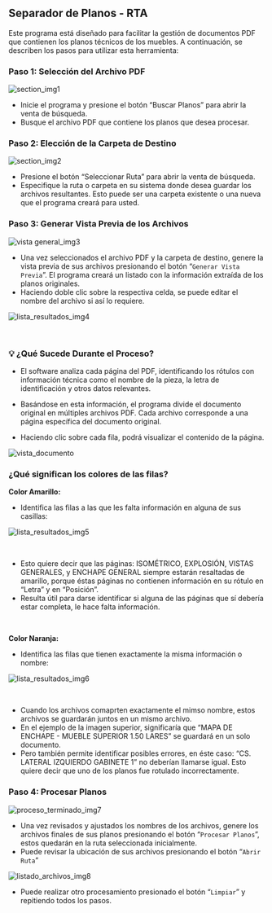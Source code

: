 ## Separador de Planos - RTA

Este programa está diseñado para facilitar la gestión de documentos PDF que contienen los planos técnicos de los muebles. A continuación, se describen los pasos para utilizar esta herramienta:

### Paso 1: Selección del Archivo PDF

![section_img1](https://github.com/himatts/separador_planos_rta/assets/165041621/41f1441f-febe-4bd1-933c-00adf72be3e9)

- Inicie el programa y presione el botón “Buscar Planos” para abrir la venta de búsqueda.
- Busque el archivo PDF que contiene los planos que desea procesar.


### Paso 2: Elección de la Carpeta de Destino

![section_img2](https://github.com/himatts/separador_planos_rta/assets/165041621/fadeabd4-de02-4a32-ab7a-42e6d25b6f31)

- Presione el botón “Seleccionar Ruta” para abrir la venta de búsqueda.
- Especifique la ruta o carpeta en su sistema donde desea guardar los archivos resultantes. Esto puede ser una carpeta existente o una nueva que el programa creará para usted.

### Paso 3: Generar Vista Previa de los Archivos

![vista general_img3](https://github.com/himatts/separador_planos_rta/assets/165041621/f521d5dd-cdbe-4f91-bc1d-364f7bb659a4)

- Una vez seleccionados el archivo PDF y la carpeta de destino, genere la vista previa de sus archivos presionando el botón “`Generar Vista Previa`”. El programa creará un listado con la información extraída de los planos originales.
- Haciendo doble clic sobre la respectiva celda, se puede editar el nombre del archivo si así lo requiere.

![lista_resultados_img4](https://github.com/himatts/separador_planos_rta/assets/165041621/860e50fd-5c85-4bb2-97d1-25c3038e8c9b)

<br>

### 💡 ¿Qué Sucede Durante el Proceso?

- El software analiza cada página del PDF, identificando los rótulos con información técnica como el nombre de la pieza, la letra de identificación y otros datos relevantes.
- Basándose en esta información, el programa divide el documento original en múltiples archivos PDF. Cada archivo corresponde a una página específica del documento original.


- Haciendo clic sobre cada fila, podrá visualizar el contenido de la página.

![vista_documento](https://github.com/himatts/separador_planos_rta/assets/165041621/2752063b-7d8a-4275-b6e6-ac0be70a403e)


### ¿Qué significan los colores de las filas?

**Color Amarillo:**

- Identifica las filas a las que les falta información en alguna de sus casillas:
  
![lista_resultados_img5](https://github.com/himatts/separador_planos_rta/assets/165041621/5835fa8f-9110-4dd1-8481-25deba6b6689)

<br>

- Esto quiere decir que las páginas: ISOMÉTRICO, EXPLOSIÓN, VISTAS GENERALES, y ENCHAPE GENERAL siempre estarán resaltadas de amarillo, porque éstas páginas no contienen información en su rótulo en “Letra” y en “Posición”.
- Resulta útil para darse identificar si alguna de las páginas que sí debería estar completa, le hace falta información.

<br>

**Color Naranja:**

- Identifica las filas que tienen exactamente la misma información o nombre:

![lista_resultados_img6](https://github.com/himatts/separador_planos_rta/assets/165041621/d2ce6b99-bcbc-4d06-91a9-8696caa1abeb)

<br>

- Cuando los archivos comaprten exactamente el mimso nombre, estos archivos se guardarán juntos en un mismo archivo.
- En el ejemplo de la imagen superior, significaría que “MAPA DE ENCHAPE - MUEBLE SUPERIOR 1.50 LARES” se guardará en un solo documento.
- Pero también permite identificar posibles errores, en éste caso: “CS. LATERAL IZQUIERDO GABINETE 1” no deberían llamarse igual. Esto quiere decir que uno de los planos fue rotulado incorrectamente.

### Paso 4: Procesar Planos

![proceso_terminado_img7](https://github.com/himatts/separador_planos_rta/assets/165041621/731281ab-12a9-47f7-9415-c420df52b232)

- Una vez revisados y ajustados los nombres de los archivos, genere los archivos finales de sus planos presionando el botón “`Procesar Planos`”, estos quedarán en la ruta seleccionada inicialmente.
- Puede revisar la ubicación de sus archivos presionando el botón “`Abrir Ruta`”

![listado_archivos_img8](https://github.com/himatts/separador_planos_rta/assets/165041621/75ff5f86-f918-4e57-afe6-926345389522)

- Puede realizar otro procesamiento presionado el botón “`Limpiar`” y repitiendo todos los pasos.
